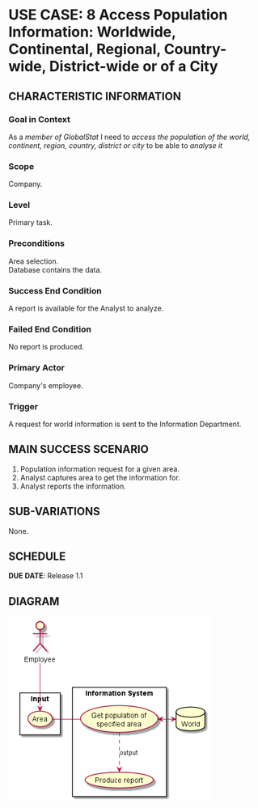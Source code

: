 # USE CASE: 8 Access Population Information: Worldwide, Continental, Regional, Country-wide, District-wide or of a City

## CHARACTERISTIC INFORMATION

### Goal in Context

As a *member of GlobalStat* I need to *access the population of the world, continent, region, country, district or city* to be able to *analyse it*

### Scope

Company.

### Level

Primary task.

### Preconditions

Area selection.  
Database contains the data.

### Success End Condition

A report is available for the Analyst to analyze.

### Failed End Condition

No report is produced.

### Primary Actor

Company's employee.

### Trigger

A request for world information is sent to the Information Department.

## MAIN SUCCESS SCENARIO

1. Population information request for a given area.
2. Analyst captures area to get the information for.
4. Analyst reports the information.

## SUB-VARIATIONS

None.

## SCHEDULE

**DUE DATE**: Release 1.1

## DIAGRAM

![UC1](use-case-diagrams/use-case-8.png)